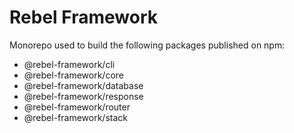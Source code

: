 # Rebel Framework

Monorepo used to build the following packages published on npm:

- @rebel-framework/cli
- @rebel-framework/core
- @rebel-framework/database
- @rebel-framework/response
- @rebel-framework/router
- @rebel-framework/stack
